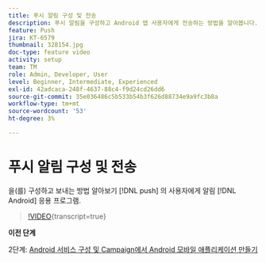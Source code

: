 ```yaml
---
title: 푸시 알림 구성 및 전송
description: 푸시 알림을 구성하고 Android 앱 사용자에게 전송하는 방법을 알아봅니다.
feature: Push
jira: KT-6579
thumbnail: 328154.jpg
doc-type: feature video
activity: setup
team: TM
role: Admin, Developer, User
level: Beginner, Intermediate, Experienced
exl-id: 42adcaca-248f-4637-88c4-f9d24cd26dd6
source-git-commit: 35e036486c5b533b54b3f626d88734e9a9fc3b8a
workflow-type: tm+mt
source-wordcount: '53'
ht-degree: 3%

---
```


# 푸시 알림 구성 및 전송

을(를) 구성하고 보내는 방법 알아보기 [!DNL push] 의 사용자에게 알림 [!DNL Android] 응용 프로그램.

>[!VIDEO](https://video.tv.adobe.com/v/328154?quality=12&learn=on){transcript=true}

**이전 단계**

2단계: [Android 서비스 구성 및 Campaign에서 Android 모바일 애플리케이션 만들기](/help/tutorial-getting-started-with-push-notifications-for-android/configuring-an-android-service-in-campaign.md)

